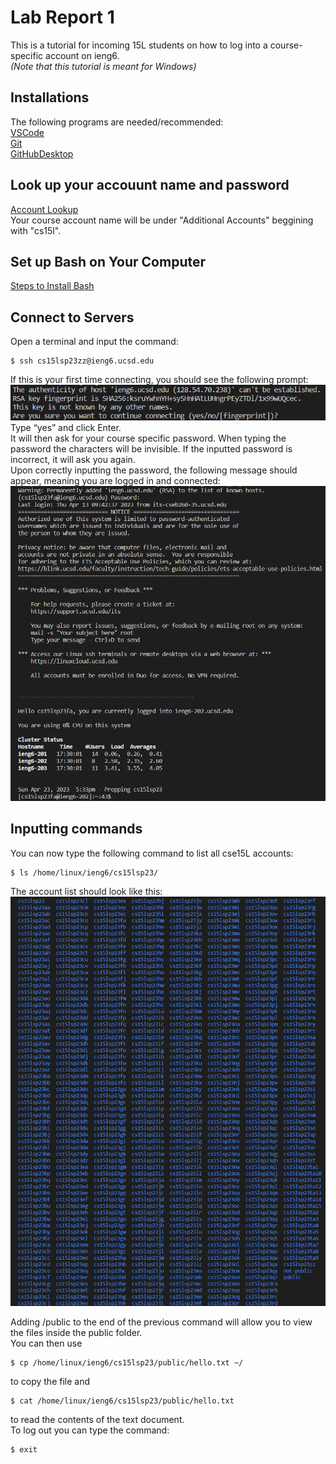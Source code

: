 # Lab Report 1
This is a tutorial for incoming 15L students on how to log into a course-specific account on ieng6.\
_(Note that this tutorial is meant for Windows)_

## Installations
The following programs are needed/recommended:\
[VSCode](https://code.visualstudio.com/)\
[Git](https://gitforwindows.org/)\
[GitHubDesktop](https://desktop.github.com/)

## Look up your accouunt name and password

[Account Lookup](https://sdacs.ucsd.edu/~icc/index.php)\
Your course account name will be under "Additional Accounts" beggining with "cs15l".

## Set up Bash on Your Computer

[Steps to Install Bash](https://stackoverflow.com/a/50527994)

## Connect to Servers 

Open a terminal and input the command:
```
$ ssh cs15lsp23zz@ieng6.ucsd.edu
```
If this is your first time connecting, you should see the following prompt:
![Image](cse15Llab1connection.png)\
Type “yes” and click Enter.\
It will then ask for your course specific password. When typing the password the characters will be invisible. If the inputted password is incorrect, it will ask you again.\
Upon correctly inputting the password, the following message should appear, meaning you are logged in and connected:\
![Image](cse15Llab1connected.png)

## Inputting commands

You can now type the following command to list all cse15L accounts:
```
$ ls /home/linux/ieng6/cs15lsp23/ 
```
The account list should look like this:
![Image](cse15Laccounts.png)

Adding /public to the end of the previous command will allow you to view the files inside the public folder. \
You can then use 
```
$ cp /home/linux/ieng6/cs15lsp23/public/hello.txt ~/
```
to copy the file and
```
$ cat /home/linux/ieng6/cs15lsp23/public/hello.txt
```
to read the contents of the text document.\
To log out you can type the command:
```
$ exit
```
